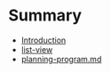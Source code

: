 # Summary

* [Introduction](README.md)
* [list-view](list-view.md)
* [planning-program.md](planning-programmd.md)

